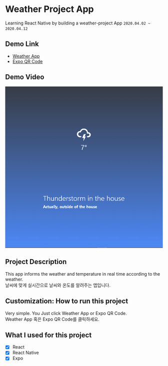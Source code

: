 # Weather Project App

Learning React Native by building a weather-project App `2020.04.02 ~ 2020.04.12`

## Demo Link

- [Weather App](https://wook2124.github.io/movie_app/)
- [Expo QR Code](https://expo.io/@wook2124/weather-project)

## Demo Video

![](demo.gif)

## Project Description 

This app informs the weather and temperature in real time according to the weather.  
날씨에 맞게 실시간으로 날씨와 온도를 알려주는 앱입니다.

## Customization: How to run this project

Very simple. You Just click Weather App or Expo QR Code.  
Weather App 혹은 Expo QR Code를 클릭하세요.

## What I used for this project 

- [X] React
- [X] React Native
- [X] Expo
